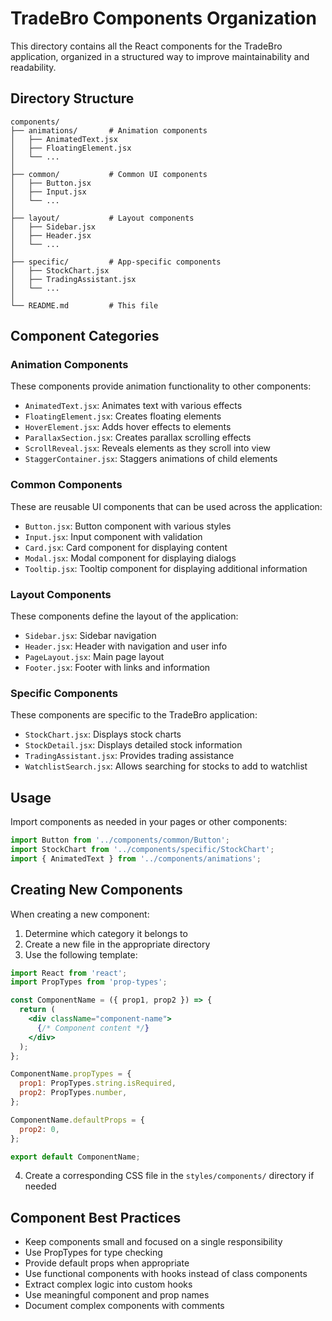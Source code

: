# TradeBro Components Organization

This directory contains all the React components for the TradeBro application, organized in a structured way to improve maintainability and readability.

## Directory Structure

```
components/
├── animations/       # Animation components
│   ├── AnimatedText.jsx
│   ├── FloatingElement.jsx
│   └── ...
│
├── common/           # Common UI components
│   ├── Button.jsx
│   ├── Input.jsx
│   └── ...
│
├── layout/           # Layout components
│   ├── Sidebar.jsx
│   ├── Header.jsx
│   └── ...
│
├── specific/         # App-specific components
│   ├── StockChart.jsx
│   ├── TradingAssistant.jsx
│   └── ...
│
└── README.md         # This file
```

## Component Categories

### Animation Components

These components provide animation functionality to other components:

- `AnimatedText.jsx`: Animates text with various effects
- `FloatingElement.jsx`: Creates floating elements
- `HoverElement.jsx`: Adds hover effects to elements
- `ParallaxSection.jsx`: Creates parallax scrolling effects
- `ScrollReveal.jsx`: Reveals elements as they scroll into view
- `StaggerContainer.jsx`: Staggers animations of child elements

### Common Components

These are reusable UI components that can be used across the application:

- `Button.jsx`: Button component with various styles
- `Input.jsx`: Input component with validation
- `Card.jsx`: Card component for displaying content
- `Modal.jsx`: Modal component for displaying dialogs
- `Tooltip.jsx`: Tooltip component for displaying additional information

### Layout Components

These components define the layout of the application:

- `Sidebar.jsx`: Sidebar navigation
- `Header.jsx`: Header with navigation and user info
- `PageLayout.jsx`: Main page layout
- `Footer.jsx`: Footer with links and information

### Specific Components

These components are specific to the TradeBro application:

- `StockChart.jsx`: Displays stock charts
- `StockDetail.jsx`: Displays detailed stock information
- `TradingAssistant.jsx`: Provides trading assistance
- `WatchlistSearch.jsx`: Allows searching for stocks to add to watchlist

## Usage

Import components as needed in your pages or other components:

```jsx
import Button from '../components/common/Button';
import StockChart from '../components/specific/StockChart';
import { AnimatedText } from '../components/animations';
```

## Creating New Components

When creating a new component:

1. Determine which category it belongs to
2. Create a new file in the appropriate directory
3. Use the following template:

```jsx
import React from 'react';
import PropTypes from 'prop-types';

const ComponentName = ({ prop1, prop2 }) => {
  return (
    <div className="component-name">
      {/* Component content */}
    </div>
  );
};

ComponentName.propTypes = {
  prop1: PropTypes.string.isRequired,
  prop2: PropTypes.number,
};

ComponentName.defaultProps = {
  prop2: 0,
};

export default ComponentName;
```

4. Create a corresponding CSS file in the `styles/components/` directory if needed

## Component Best Practices

- Keep components small and focused on a single responsibility
- Use PropTypes for type checking
- Provide default props when appropriate
- Use functional components with hooks instead of class components
- Extract complex logic into custom hooks
- Use meaningful component and prop names
- Document complex components with comments
